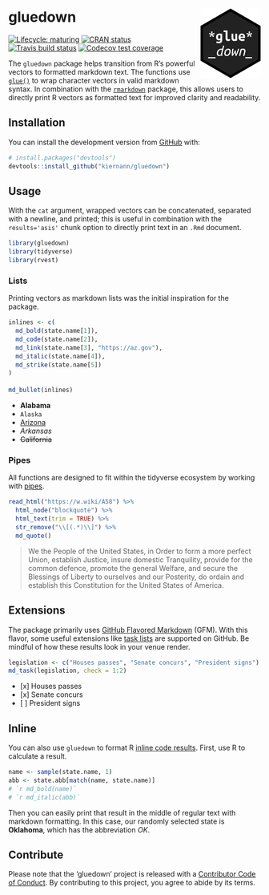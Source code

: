 
<!-- README.md is generated from README.Rmd. Please edit that file -->

# gluedown <img src="man/figures/logo.png" align="right" width="120" />

<!-- badges: start -->

[![Lifecycle:
maturing](https://img.shields.io/badge/lifecycle-maturing-blue.svg)](https://www.tidyverse.org/lifecycle/#maturing)
[![CRAN
status](https://www.r-pkg.org/badges/version/gluedown)](https://CRAN.R-project.org/package=gluedown)
[![Travis build
status](https://travis-ci.org/kiernann/gluedown.svg?branch=master)](https://travis-ci.org/kiernann/gluedown)
[![Codecov test
coverage](https://codecov.io/gh/kiernann/gluedown/branch/master/graph/badge.svg)](https://codecov.io/gh/kiernann/gluedown?branch=master)
<!-- badges: end -->

The `gluedown` package helps transition from R’s powerful vectors to
formatted markdown text. The functions use
[`glue()`](https://github.com/tidyverse/glue) to wrap character vectors
in valid markdown syntax. In combination with the
[`rmarkdown`](https://github.com/rstudio/rmarkdown) package, this allows
users to directly print R vectors as formatted text for improved clarity
and readability.

## Installation

You can install the development version from
[GitHub](https://github.com/) with:

``` r
# install.packages("devtools")
devtools::install_github("kiernann/gluedown")
```

## Usage

With the `cat` argument, wrapped vectors can be concatenated, separated
with a newline, and printed; this is useful in combination with the
`results='asis'` chunk option to directly print text in an `.Rmd`
document.

``` r
library(gluedown)
library(tidyverse)
library(rvest)
```

### Lists

Printing vectors as markdown lists was the initial inspiration for the
package.

``` r
inlines <- c(
  md_bold(state.name[1]),
  md_code(state.name[2]),
  md_link(state.name[3], "https://az.gov"),
  md_italic(state.name[4]),
  md_strike(state.name[5])
)

md_bullet(inlines)
```

  - **Alabama**
  - `Alaska`
  - [Arizona](https://az.gov)
  - *Arkansas*
  - ~~California~~

### Pipes

All functions are designed to fit within the tidyverse ecosystem by
working with
[pipes](https://magrittr.tidyverse.org/reference/pipe.html).

``` r
read_html("https://w.wiki/A58") %>% 
  html_node("blockquote") %>% 
  html_text(trim = TRUE) %>% 
  str_remove("\\[(.*)\\]") %>% 
  md_quote()
```

> We the People of the United States, in Order to form a more perfect
> Union, establish Justice, insure domestic Tranquility, provide for the
> common defence, promote the general Welfare, and secure the Blessings
> of Liberty to ourselves and our Posterity, do ordain and establish
> this Constitution for the United States of America.

## Extensions

The package primarily uses [GitHub Flavored
Markdown](https://github.github.com/gfm/) (GFM). With this flavor, some
useful extensions like [task
lists](https://help.github.com/en/articles/about-task-lists) are
supported on GitHub. Be mindful of how these results look in your venue
render.

``` r
legislation <- c("Houses passes", "Senate concurs", "President signs")
md_task(legislation, check = 1:2)
```

  - \[x\] Houses passes
  - \[x\] Senate concurs
  - \[ \] President signs

## Inline

You can also use `gluedown` to format R [inline code
results](https://rmarkdown.rstudio.com/lesson-4.html). First, use R to
calculate a result.

``` r
name <- sample(state.name, 1)
abb <- state.abb[match(name, state.name)]
# `r md_bold(name)`
# `r md_italic(abb)`
```

Then you can easily print that result in the middle of regular text with
markdown formatting. In this case, our randomly selected state is
**Oklahoma**, which has the abbreviation *OK*.

## Contribute

Please note that the ‘gluedown’ project is released with a [Contributor
Code of Conduct](.github/CODE_OF_CONDUCT.md). By contributing to this
project, you agree to abide by its terms.
